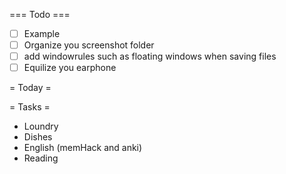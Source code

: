 === Todo ===
- [ ] Example
- [ ] Organize you screenshot folder
- [ ] add windowrules such as floating windows when saving files
- [ ] Equilize you earphone

= Today =

= Tasks = 
- Loundry
- Dishes
- English (memHack and anki)
- Reading
